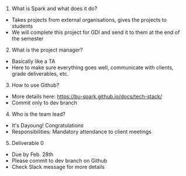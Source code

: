 1. What is Spark and what does it do?
- Takes projects from external organisations, gives the projects to students
- We will complete this project for GDI and send it to them at the end of the semester

2. What is the project manager?
- Basically like a TA
- Here to make sure everything goes well, communicate with clients, grade deliverables, etc.

3. How to use Github?
- More details here: https://bu-spark.github.io/docs/tech-stack/
- Commit only to dev branch

4. Who is the team lead?
- It's Dayoung! Congratulations
- Responsibilities: Mandatory attendance to client meetings

5. Deliverable 0
- Due by Feb. 28th
- Please commit to dev branch on Github
- Check Slack message for more details

